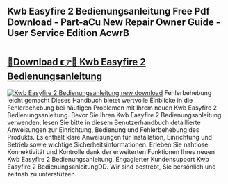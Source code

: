 ## Kwb Easyfire 2 Bedienungsanleitung Free Pdf Download - Part-aCu New Repair Owner Guide - User Service Edition AcwrB

# <h2><a href="http://df20z8g.blite.top/?on=Kwb+Easyfire+2+Bedienungsanleitung">🔗Download 👉🔴 Kwb Easyfire 2 Bedienungsanleitung</a></h2>

[![Kwb Easyfire 2 Bedienungsanleitung new download](https://i.imgur.com/lujVjoI.png)](http://df20z8g.blite.top/?on=Kwb+Easyfire+2+Bedienungsanleitung)
Fehlerbehebung leicht gemacht Dieses Handbuch bietet wertvolle Einblicke in die Fehlerbehebung bei häufigen Problemen mit Ihrem neuen Kwb Easyfire 2 Bedienungsanleitung. Bevor Sie Ihren Kwb Easyfire 2 Bedienungsanleitung verwenden, lesen Sie bitte in diesem Benutzerhandbuch detaillierte Anweisungen zur Einrichtung, Bedienung und Fehlerbehebung des Produkts. Es enthält klare Anweisungen für Installation, Einrichtung und Betrieb sowie wichtige Sicherheitsinformationen. Erleben Sie nahtlose Konnektivität und Kontrolle dank der erweiterten Funktionen Ihres neuen Kwb Easyfire 2 Bedienungsanleitung. Engagierter Kundensupport Kwb Easyfire 2 BedienungsanleitungDD. Wir sind bestrebt, Sie persönlich und zeitnah zu unterstützen.
